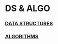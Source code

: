 <h1> DS & ALGO </h1>

### [DATA STRUCTURES](/DataSructures/README.md)

### [ALGORITHMS](/Algorithms/README.md)

